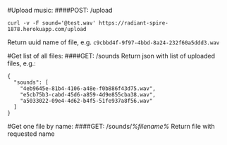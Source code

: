 #Upload music:
####POST: /upload  
```
curl -v -F sound='@test.wav' https://radiant-spire-1878.herokuapp.com/upload
```
Return uuid name of file, e.g. `c9cbbd4f-9f97-4bbd-8a24-232f60a5ddd3.wav`

#Get list of all files:
####GET: /sounds
Return json with list of uploaded files, e.g.:
```
{
  "sounds": [
    "4eb9645e-81b4-4106-a48e-f0b886f43d75.wav",
    "e5cb75b3-cabd-45d6-a859-4d9e855cba38.wav",
    "a5033022-09e4-4d62-b4f5-51fe937a8f56.wav"
  ]
}
```

#Get one file by name:
####GET: /sounds/*%filename%*
Return file with requested name
